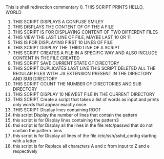 This is shell redirection commentary
0. THIS SCRIPT PRINTS HELLO, WORLD
1. THIS SCRIPT DISPLAYS A CONFUSE SMILEY
2. THIS DISPLAYS THE CONTENT OF OF THE A FILE
3. THIS SCRIPT IS FOR DISPLAYING CONTENT OF TWO DIFFERENT FILES
4. THIS VIEW THE LAST LINE OF FILE, MAYBE LAST 10 OR 11
5. THIS IS FOR DISPLAYING FIRST 10 LINES OF FILE
6. THIS SCRIPT DISPLAY THE THIRD LINE OF A SCRIPT
7. THIS SCRIPT CREATES A FILE IN A SPECIFIC WAY AND ALSO INCLUDE CONTENT IN THE FILE CREATED
8. THIS SCRIPT SAVE CURRENT STATE OF DIRECTORY
9. THIS SCRIPT DUPLICATES LAST LINE
THIS SCRIPT DELETED ALL THE REGULAR FILES WITH .JS EXTENSION PRESENT IN THE DIRECTORY AND SUB DIRECTORY
11. THIS SCRIPT COUNT THE NUMBER OF DIRECTORIES AND SUB DIRECTORY
12. THIS SCRIPT DISPLAY 10 NEWEST FILE IN THE CURRENT DIRECTORY
13. THIS SCRIPT Create a script that takes a list of words as input and prints only words that appear exactly once
14. THIS SCRIPT Display lines containing ROOT
15. this script Display the number of lines that contain the pattern
16. this script is for Display lines containing the pattern3
17. thsi script is for Display all the lines in the file /etc/passwd that do not contain the pattern .bins
18. this script is for Display all lines of the file /etc/ssh/sshd_config starting with a letter
19. this script is for Replace all characters A and c from input to Z and e respectively
